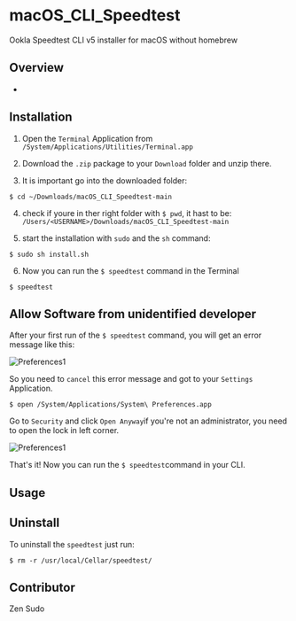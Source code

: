 # macOS_CLI_Speedtest
Ookla Speedtest CLI v5 installer for macOS without homebrew

## Overview

-


## Installation

1. Open the `Terminal` Application from `/System/Applications/Utilities/Terminal.app`

2. Download the `.zip` package to your `Download` folder and unzip there.

3. It is important go into the downloaded folder:
```
$ cd ~/Downloads/macOS_CLI_Speedtest-main
```

4. check if youre in ther right folder with `$ pwd`, it hast to be: `/Users/<USERNAME>/Downloads/macOS_CLI_Speedtest-main`

5. start the installation with `sudo` and the `sh` command:
```
$ sudo sh install.sh
```

6. Now you can run the `$ speedtest` command in the Terminal
```
$ speedtest
```


## Allow Software from unidentified developer

After your first run of the `$ speedtest` command, you will get an error message like this:

![Preferences1](https://raw.githubusercontent.com/zensudo/macOS_CLI_Speedtest/main/content/image1.png)

So you need to `cancel` this error message and got to your `Settings` Application.

```
$ open /System/Applications/System\ Preferences.app
```
Go to `Security` and click `Open Anyway`if you're not an administrator, you need to open the lock in left corner.

![Preferences1](https://raw.githubusercontent.com/zensudo/macOS_CLI_Speedtest/main/content/image2.png)

That's it! Now you can run the `$ speedtest`command in your CLI.


## Usage



## Uninstall

To uninstall the `speedtest` just run:
```
$ rm -r /usr/local/Cellar/speedtest/
```


## Contributor

Zen Sudo
